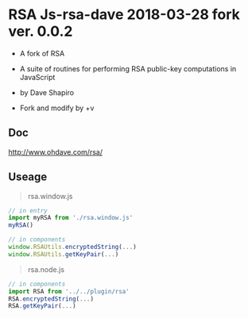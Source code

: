 # RSA Js-rsa-dave 2018-03-28 fork ver. 0.0.2
- A fork of RSA
- A suite of routines for performing RSA public-key computations in JavaScript
- by Dave Shapiro

- Fork and modify by +v

## Doc
http://www.ohdave.com/rsa/

## Useage
> rsa.window.js
```javascript
// in entry
import myRSA from './rsa.window.js'
myRSA()
```
```javascript
// in components
window.RSAUtils.encryptedString(...)
window.RSAUtils.getKeyPair(...)
```

> rsa.node.js
```javascript
// in components
import RSA from '../../plugin/rsa'
RSA.encryptedString(...)
RSA.getKeyPair(...)
```
